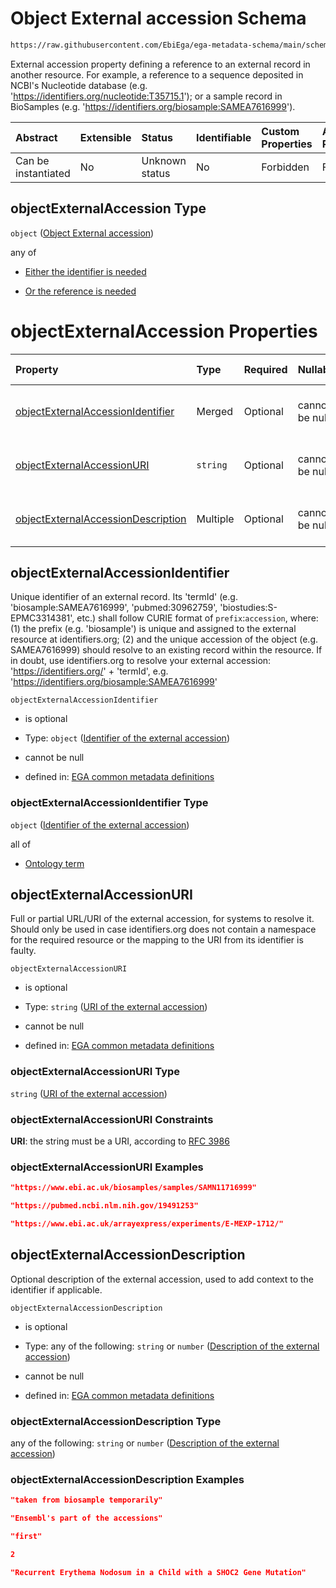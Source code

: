 # Object External accession Schema

```txt
https://raw.githubusercontent.com/EbiEga/ega-metadata-schema/main/schemas/EGA.common-definitions.json#/$defs/objectExternalAccession
```

External accession property defining a reference to an external record in another resource. For example, a reference to a sequence deposited in NCBI's Nucleotide database (e.g. '<https://identifiers.org/nucleotide:T35715.1>'); or a sample record in BioSamples (e.g. '<https://identifiers.org/biosample:SAMEA7616999>').

| Abstract            | Extensible | Status         | Identifiable | Custom Properties | Additional Properties | Access Restrictions | Defined In                                                                                           |
| :------------------ | :--------- | :------------- | :----------- | :---------------- | :-------------------- | :------------------ | :--------------------------------------------------------------------------------------------------- |
| Can be instantiated | No         | Unknown status | No           | Forbidden         | Forbidden             | none                | [EGA.common-definitions.json\*](../../../schemas/EGA.common-definitions.json "open original schema") |

## objectExternalAccession Type

`object` ([Object External accession](ega-4-defs-object-external-accession.md))

any of

*   [Either the identifier is needed](ega-4-defs-object-external-accession-anyof-either-the-identifier-is-needed.md "check type definition")

*   [Or the reference is needed](ega-4-defs-object-external-accession-anyof-or-the-reference-is-needed.md "check type definition")

# objectExternalAccession Properties

| Property                                                                  | Type     | Required | Nullable       | Defined by                                                                                                                                                                                                                                                                                                       |
| :------------------------------------------------------------------------ | :------- | :------- | :------------- | :--------------------------------------------------------------------------------------------------------------------------------------------------------------------------------------------------------------------------------------------------------------------------------------------------------------- |
| [objectExternalAccessionIdentifier](#objectexternalaccessionidentifier)   | Merged   | Optional | cannot be null | [EGA common metadata definitions](ega-4-defs-object-external-accession-properties-identifier-of-the-external-accession.md "https://raw.githubusercontent.com/EbiEga/ega-metadata-schema/main/schemas/EGA.common-definitions.json#/$defs/objectExternalAccession/properties/objectExternalAccessionIdentifier")   |
| [objectExternalAccessionURI](#objectexternalaccessionuri)                 | `string` | Optional | cannot be null | [EGA common metadata definitions](ega-4-defs-object-external-accession-properties-uri-of-the-external-accession.md "https://raw.githubusercontent.com/EbiEga/ega-metadata-schema/main/schemas/EGA.common-definitions.json#/$defs/objectExternalAccession/properties/objectExternalAccessionURI")                 |
| [objectExternalAccessionDescription](#objectexternalaccessiondescription) | Multiple | Optional | cannot be null | [EGA common metadata definitions](ega-4-defs-object-external-accession-properties-description-of-the-external-accession.md "https://raw.githubusercontent.com/EbiEga/ega-metadata-schema/main/schemas/EGA.common-definitions.json#/$defs/objectExternalAccession/properties/objectExternalAccessionDescription") |

## objectExternalAccessionIdentifier

Unique identifier of an external record. Its 'termId' (e.g. 'biosample:SAMEA7616999', 'pubmed:30962759', 'biostudies:S-EPMC3314381', etc.) shall follow CURIE format of `prefix`:`accession`, where: (1) the prefix (e.g. 'biosample') is unique and assigned to the external resource at identifiers.org; (2) and the unique accession of the object (e.g. SAMEA7616999) should resolve to an existing record within the resource. If in doubt, use identifiers.org to resolve your external accession: '<https://identifiers.org/>' + 'termId', e.g. '<https://identifiers.org/biosample:SAMEA7616999>'

`objectExternalAccessionIdentifier`

*   is optional

*   Type: `object` ([Identifier of the external accession](ega-4-defs-object-external-accession-properties-identifier-of-the-external-accession.md))

*   cannot be null

*   defined in: [EGA common metadata definitions](ega-4-defs-object-external-accession-properties-identifier-of-the-external-accession.md "https://raw.githubusercontent.com/EbiEga/ega-metadata-schema/main/schemas/EGA.common-definitions.json#/$defs/objectExternalAccession/properties/objectExternalAccessionIdentifier")

### objectExternalAccessionIdentifier Type

`object` ([Identifier of the external accession](ega-4-defs-object-external-accession-properties-identifier-of-the-external-accession.md))

all of

*   [Ontology term](ega-4-defs-ontology-term.md "check type definition")

## objectExternalAccessionURI

Full or partial URL/URI of the external accession, for systems to resolve it. Should only be used in case identifiers.org does not contain a namespace for the required resource or the mapping to the URI from its identifier is faulty.

`objectExternalAccessionURI`

*   is optional

*   Type: `string` ([URI of the external accession](ega-4-defs-object-external-accession-properties-uri-of-the-external-accession.md))

*   cannot be null

*   defined in: [EGA common metadata definitions](ega-4-defs-object-external-accession-properties-uri-of-the-external-accession.md "https://raw.githubusercontent.com/EbiEga/ega-metadata-schema/main/schemas/EGA.common-definitions.json#/$defs/objectExternalAccession/properties/objectExternalAccessionURI")

### objectExternalAccessionURI Type

`string` ([URI of the external accession](ega-4-defs-object-external-accession-properties-uri-of-the-external-accession.md))

### objectExternalAccessionURI Constraints

**URI**: the string must be a URI, according to [RFC 3986](https://tools.ietf.org/html/rfc3986 "check the specification")

### objectExternalAccessionURI Examples

```json
"https://www.ebi.ac.uk/biosamples/samples/SAMN11716999"
```

```json
"https://pubmed.ncbi.nlm.nih.gov/19491253"
```

```json
"https://www.ebi.ac.uk/arrayexpress/experiments/E-MEXP-1712/"
```

## objectExternalAccessionDescription

Optional description of the external accession, used to add context to the identifier if applicable.

`objectExternalAccessionDescription`

*   is optional

*   Type: any of the following: `string` or `number` ([Description of the external accession](ega-4-defs-object-external-accession-properties-description-of-the-external-accession.md))

*   cannot be null

*   defined in: [EGA common metadata definitions](ega-4-defs-object-external-accession-properties-description-of-the-external-accession.md "https://raw.githubusercontent.com/EbiEga/ega-metadata-schema/main/schemas/EGA.common-definitions.json#/$defs/objectExternalAccession/properties/objectExternalAccessionDescription")

### objectExternalAccessionDescription Type

any of the following: `string` or `number` ([Description of the external accession](ega-4-defs-object-external-accession-properties-description-of-the-external-accession.md))

### objectExternalAccessionDescription Examples

```json
"taken from biosample temporarily"
```

```json
"Ensembl's part of the accessions"
```

```json
"first"
```

```json
2
```

```json
"Recurrent Erythema Nodosum in a Child with a SHOC2 Gene Mutation"
```
